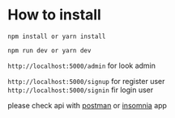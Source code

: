 # How to install

`npm install or yarn install`


`npm run dev or yarn dev`

`http://localhost:5000/admin` for look admin

`http://localhost:5000/signup` for register user
`http://localhost:5000/signin` fir login user


please check api with [postman]("https://www.postman.com/downloads/) or [insomnia]("https://insomnia.rest/download") app
